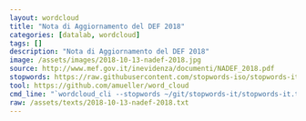 ```yaml
---
layout: wordcloud
title: "Nota di Aggiornamento del DEF 2018"
categories: [datalab, wordcloud]
tags: []
description: "Nota di Aggiornamento del DEF 2018"
image: /assets/images/2018-10-13-nadef-2018.jpg
source: http://www.mef.gov.it/inevidenza/documenti/NADEF_2018.pdf
stopwords: https://raw.githubusercontent.com/stopwords-iso/stopwords-it/master/stopwords-it.txt
tool: https://github.com/amueller/word_cloud
cmd_line: "`wordcloud_cli --stopwords ~/git/stopwords-it/stopwords-it.txt --imagefile 2018-10-13-nadef-2018.jpg --background black --width 1080 --height 1350 < 2018-10-13-nadef-2018.txt`"
raw: /assets/texts/2018-10-13-nadef-2018.txt
---
```

